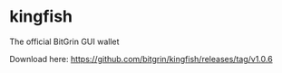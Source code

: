 # kingfish
The official BitGrin GUI wallet

Download here: https://github.com/bitgrin/kingfish/releases/tag/v1.0.6
